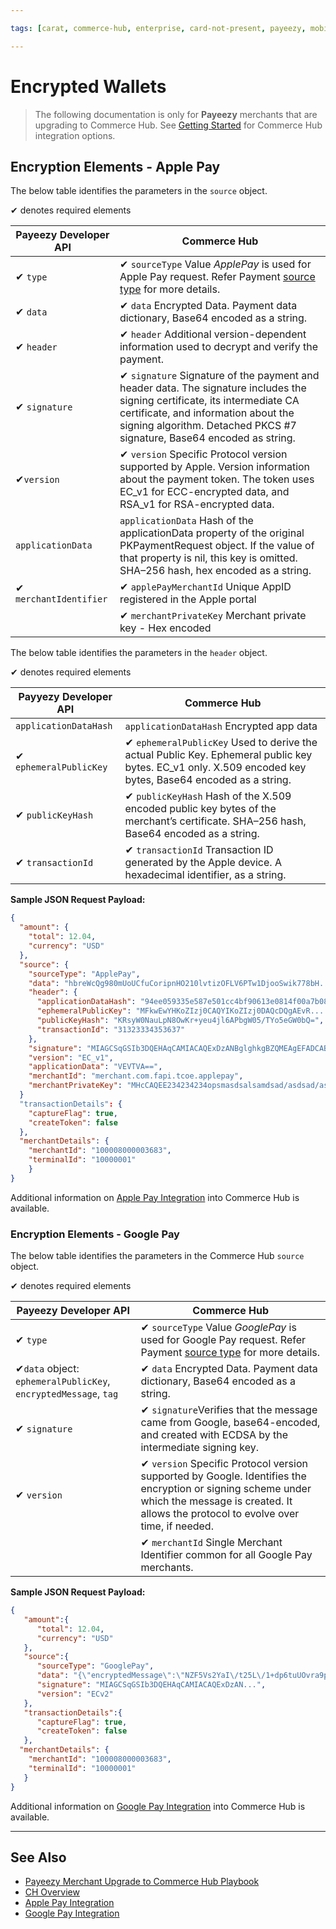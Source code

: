 ```yaml
---

tags: [carat, commerce-hub, enterprise, card-not-present, payeezy, mobile-wallets, encrypted-wallets, apple-pay, google-pay]

---
```


# Encrypted Wallets

<!-- theme: danger -->
> The following documentation is only for **Payeezy** merchants that are upgrading to Commerce Hub. See [Getting Started](?path=docs/Getting-Started/Getting-Started-General.md) for Commerce Hub integration options.

<!--type: tab
titles: Apple Pay, Google Pay
-->

## Encryption Elements - Apple Pay

The below table identifies the parameters in the `source` object.

&#10004; denotes required elements

|Payeezy Developer API|Commerce Hub|
|-------|-----|
|&#10004; `type` |&#10004; `sourceType` Value *ApplePay* is used for Apple Pay request. Refer Payment [source type](?path=docs/Resources/Guides/Payment-Sources/Source-Type.md) for more details. |
|&#10004; `data`|&#10004; `data` Encrypted Data. Payment data dictionary, Base64 encoded as a string. |
|&#10004; `header`|&#10004; `header` Additional version-dependent information used to decrypt and verify the payment.|
|&#10004; `signature`| &#10004; `signature` Signature of the payment and header data. The signature includes the signing certificate, its intermediate CA certificate, and information about the signing algorithm. Detached PKCS #7 signature, Base64 encoded as string.|
|&#10004;`version`|&#10004; `version` Specific Protocol version supported by Apple. Version information about the payment token. The token uses EC_v1 for ECC-encrypted data, and RSA_v1 for RSA-encrypted data.|
|`applicationData`|`applicationData` Hash of the applicationData property of the original PKPaymentRequest object. If the value of that property is nil, this key is omitted. SHA–256 hash, hex encoded as a string.|
|&#10004; `merchantIdentifier`|&#10004; `applePayMerchantId` Unique AppID registered in the Apple portal|
||&#10004; `merchantPrivateKey` Merchant private key - Hex encoded|

The below table identifies the parameters in the `header` object.

&#10004; denotes required elements

|Payyezy Developer API|Commerce Hub|
|-------|-----|
|`applicationDataHash`  | `applicationDataHash`  Encrypted app data |
|&#10004; `ephemeralPublicKey`|&#10004; `ephemeralPublicKey` Used to derive the actual Public Key. Ephemeral public key bytes. EC_v1 only. X.509 encoded key bytes, Base64 encoded as a string.|
|&#10004; `publicKeyHash`|&#10004; `publicKeyHash` Hash of the X.509 encoded public key bytes of the merchant’s certificate. SHA–256 hash, Base64 encoded as a string.|
|&#10004; `transactionId`|&#10004; `transactionId` Transaction ID generated by the Apple device. A hexadecimal identifier, as a string.|

**Sample JSON Request Payload:**

```json
{
  "amount": {
    "total": 12.04,
    "currency": "USD"
  },
  "source": {
    "sourceType": "ApplePay",
    "data": "hbreWcQg980mUoUCfuCoripnHO210lvtizOFLV6PTw1DjooSwik778bH....",
    "header": {
      "applicationDataHash": "94ee059335e587e501cc4bf90613e0814f00a7b08bc7c648fd865a2af6a22cc2",
      "ephemeralPublicKey": "MFkwEwYHKoZIzj0CAQYIKoZIzj0DAQcDQgAEvR....",
      "publicKeyHash": "KRsyW0NauLpN8OwKr+yeu4jl6APbgW05/TYo5eGW0bQ=",
      "transactionId": "31323334353637"
    },
    "signature": "MIAGCSqGSIb3DQEHAqCAMIACAQExDzANBglghkgBZQMEAgEFADCABgkqhki.....",
    "version": "EC_v1",
    "applicationData": "VEVTVA==",
    "merchantId": "merchant.com.fapi.tcoe.applepay",
    "merchantPrivateKey": "MHcCAQEE234234234opsmasdsalsamdsad/asdsad/asdasd/....."
  }
  "transactionDetails": {
    "captureFlag": true,
    "createToken": false
  },
  "merchantDetails": {
    "merchantId": "100008000003683",
    "terminalId": "10000001"
    }
}

```

Additional information on [Apple Pay Integration](?path=docs/Online-Mobile-Digital/Wallets-AltPayments/Apple-Pay/Apple-Pay-Web-REST.md) into Commerce Hub is available.

<!--
type: tab
-->

### Encryption Elements - Google Pay

The below table identifies the parameters in the Commerce Hub `source` object.

&#10004; denotes required elements

|Payeezy Developer API|Commerce Hub|
|-------|-----|
|&#10004; `type` |&#10004; `sourceType`  Value *GooglePay* is used for Google Pay request. Refer Payment [source type](?path=docs/Resources/Guides/Payment-Sources/Source-Type.md) for more details. |
|&#10004;`data` object:  `ephemeralPublicKey`, `encryptedMessage`, `tag`|&#10004; `data` Encrypted Data. Payment data dictionary, Base64 encoded as a string.|
| &#10004; `signature`|&#10004; `signature`Verifies that the message came from Google, base64-encoded, and created with ECDSA by the intermediate signing key.|
|&#10004; `version`|&#10004; `version`  Specific Protocol version supported by Google. Identifies the encryption or signing scheme under which the message is created. It allows the protocol to evolve over time, if needed.|
|| &#10004; `merchantId` Single Merchant Identifier common for all Google Pay merchants.|

**Sample JSON Request Payload:**

```json
{
   "amount":{
      "total": 12.04,
      "currency": "USD"
   },
   "source":{
      "sourceType": "GooglePay",
      "data": "{\"encryptedMessage\":\"NZF5Vs2YaI\/t25L\/1+dp6tuUOvra9pszs2antqcbHJbkjMMXZSR7innTFJxNR5DNnf4GheWIso8n8MA1q1zqWCU8MaK9bnNcHxvROpvfsU3SCCjkfG2k2M4\/RYMjs+lxYW\/nEtIIKVVOkdjAj4pI\/Wth8xQXphn7hDNiyp9tIydmlPZVnzkXI6mVbpHbbkaCCD4TNPhFBDtx0VafqRjbb2Wt3EDazTx3dHdd+qVX5Xj8\/BPb1cmwHWvrDw\/dQRk\/E0TsP+erLjhLaZ8l2EycxeUEZYqSX5w77S8vd3sw8WXuOCMsU8sx0Bs5IY7hohq67qNDxckP1fcBD4OYdGP6bumJR0J6pJxD5iRh5lFSjN6zNLRI77ylxWL6DwHoe\/pPdCc0n6cV0Nt0RJMLjerr12BLuhv4bPQ3QB6jxnbt8JK\/EndgIG8xpFyNkKlRUyxAKM22\/ZSy45d6qtZIKLXRqDTr9JMk8uJ53QRZtQx8k9KkRZGC+GM2sD+Z75fxc0Yye7l6H0D8p5z1iEzWnYHxd0pmY\/cOYEJxnOOdD573QmE6ikFcyaAw3XnCyul\/EA\\u003d\\u003d\",\"ephemeralPublicKey\":\"BAhnPIWrCXWv\/45GFK0mNAvN9w+NFBs3tQji0wTUS2+hiFKsZujG5wRd4JXGmxhG+k3bglYk544ILBNdDpsAh+o\\u003d\",\"tag\":\"liBzKfGcO+FclHg7XuqRJxR\/8EJShRp9\/APab0Sho08\\u003d\"}",
      "signature": "MIAGCSqGSIb3DQEHAqCAMIACAQExDzAN...",
      "version": "ECv2"
   },
   "transactionDetails":{
      "captureFlag": true,
      "createToken": false
   },
  "merchantDetails": {
    "merchantId": "100008000003683",
    "terminalId": "10000001"
   }
}

```

Additional information on [Google Pay Integration](?path=docs/Online-Mobile-Digital/Wallets-AltPayments/Google-Pay/Google-Pay-Web-REST.md) into Commerce Hub is available.

<!-- type: tab-end -->

---

## See Also

- [Payeezy Merchant Upgrade to Commerce Hub Playbook](?path=docs/Resources/Guides/Payeezy/PayeezyUpgradetoCHGuideLandingPage.md)
- [CH Overview](?path=docs/Getting-Started/Getting-Started-General.md)
- [Apple Pay Integration](?path=docs/Online-Mobile-Digital/Wallets-AltPayments/Apple-Pay/Apple-Pay-Web-REST.md)
- [Google Pay Integration](?path=docs/Online-Mobile-Digital/Wallets-AltPayments/Google-Pay/Google-Pay-Web-REST.md)

